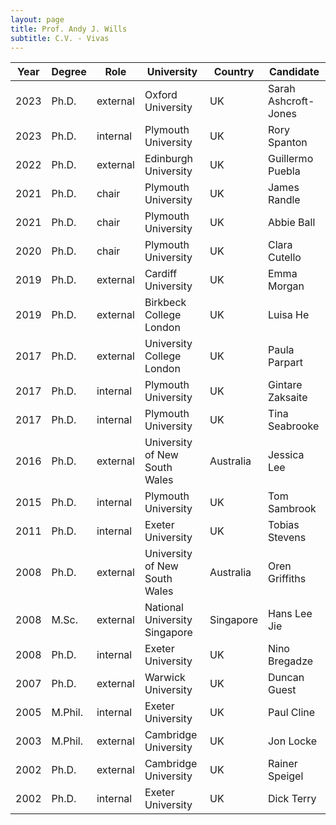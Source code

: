 ```yaml
---
layout: page
title: Prof. Andy J. Wills
subtitle: C.V. - Vivas
---
```


| Year | Degree | Role | University | Country | Candidate |
| ---- | ------ | ---- | ---------- | ------- | --------- |
| 2023 | Ph.D. | external | Oxford University | UK | Sarah Ashcroft-Jones |
| 2023 | Ph.D. | internal | Plymouth University | UK | Rory Spanton |  
| 2022 | Ph.D. | external | Edinburgh University | UK | Guillermo Puebla |
| 2021 | Ph.D. | chair | Plymouth University | UK | James Randle |
| 2021 | Ph.D. | chair | Plymouth University | UK | Abbie Ball |
| 2020 | Ph.D. | chair | Plymouth University | UK | Clara Cutello |
| 2019 | Ph.D. | external | Cardiff University | UK | Emma Morgan |
| 2019 | Ph.D. | external | Birkbeck College London | UK | Luisa He |
| 2017 | Ph.D. | external | University College London | UK | Paula Parpart | 
| 2017 | Ph.D. | internal | Plymouth University | UK | Gintare Zaksaite |
| 2017 | Ph.D. | internal | Plymouth University | UK | Tina Seabrooke |
| 2016 | Ph.D. | external | University of New South Wales | Australia | Jessica Lee |
| 2015 | Ph.D. | internal | Plymouth University | UK | Tom Sambrook |
| 2011 | Ph.D. | internal | Exeter University | UK | Tobias Stevens |
| 2008 | Ph.D. | external | University of New South Wales | Australia | Oren Griffiths |
| 2008 | M.Sc. | external | National University Singapore | Singapore | Hans Lee Jie |
| 2008 | Ph.D. | internal | Exeter University | UK | Nino Bregadze |
| 2007 | Ph.D. | external | Warwick University | UK | Duncan Guest |
| 2005 | M.Phil. | internal | Exeter University | UK | Paul Cline |
| 2003 | M.Phil. | external | Cambridge University | UK | Jon Locke |
| 2002 | Ph.D. | external | Cambridge University | UK | Rainer Speigel |
| 2002 | Ph.D. | internal | Exeter University | UK |  Dick Terry |

